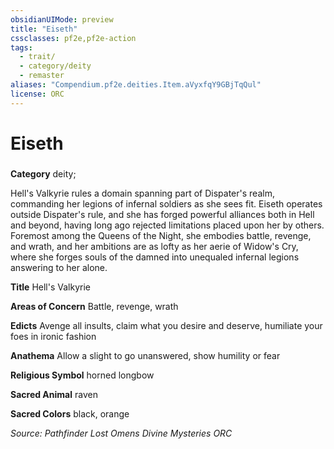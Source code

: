 ```yaml
---
obsidianUIMode: preview
title: "Eiseth"
cssclasses: pf2e,pf2e-action
tags:
  - trait/
  - category/deity
  - remaster
aliases: "Compendium.pf2e.deities.Item.aVyxfqY9GBjTqQul"
license: ORC
---
```

# Eiseth

### 

**Category** deity; 




Hell's Valkyrie rules a domain spanning part of Dispater's realm, commanding her legions of infernal soldiers as she sees fit. Eiseth operates outside Dispater's rule, and she has forged powerful alliances both in Hell and beyond, having long ago rejected limitations placed upon her by others. Foremost among the Queens of the Night, she embodies battle, revenge, and wrath, and her ambitions are as lofty as her aerie of Widow's Cry, where she forges souls of the damned into unequaled infernal legions answering to her alone.

**Title** Hell's Valkyrie

**Areas of Concern** Battle, revenge, wrath

**Edicts** Avenge all insults, claim what you desire and deserve, humiliate your foes in ironic fashion

**Anathema** Allow a slight to go unanswered, show humility or fear

**Religious Symbol** horned longbow

**Sacred Animal** raven

**Sacred Colors** black, orange

*Source: Pathfinder Lost Omens Divine Mysteries*
*ORC*